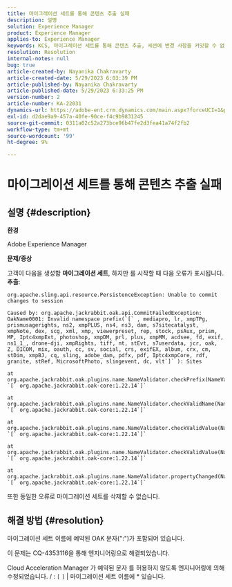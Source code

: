 ```yaml
---
title: 마이그레이션 세트를 통해 콘텐츠 추출 실패
description: 설명
solution: Experience Manager
product: Experience Manager
applies-to: Experience Manager
keywords: KCS, 마이그레이션 세트를 통해 콘텐츠 추출, 세션에 변경 사항을 커밋할 수 없음, AEM
resolution: Resolution
internal-notes: null
bug: true
article-created-by: Nayanika Chakravarty
article-created-date: 5/29/2023 6:03:39 PM
article-published-by: Nayanika Chakravarty
article-published-date: 5/29/2023 6:33:25 PM
version-number: 2
article-number: KA-22031
dynamics-url: https://adobe-ent.crm.dynamics.com/main.aspx?forceUCI=1&pagetype=entityrecord&etn=knowledgearticle&id=56332d1f-4bfe-ed11-8f6e-6045bd006793
exl-id: d2dae9a9-457a-40fe-90ce-f4c9b9831245
source-git-commit: 0311a02c52a273bce96b47fe2d3fea41a74f2fb2
workflow-type: tm+mt
source-wordcount: '99'
ht-degree: 9%

---
```


# 마이그레이션 세트를 통해 콘텐츠 추출 실패

## 설명 {#description}


<b>환경</b>

Adobe Experience Manager

<b>문제/증상</b>

고객이 다음을 생성함 <b>마이그레이션 세트</b>, 하지만 를 시작할 때 다음 오류가 표시됩니다. <b>추출</b>:


```
org.apache.sling.api.resource.PersistenceException: Unable to commit changes to session

Caused by: org.apache.jackrabbit.oak.api.CommitFailedException: OakName0001: Invalid namespace prefix(`[` , mediapro, lr, xmpTPg, prismusagerights, ns2, xmpPLUS, ns4, ns3, dam, s7sitecatalyst, xmpNote, dex, scg, xml, xmp, viewerpreset, rep, stock, psAux, prism, MP, Iptc4xmpExt, photoshop, xmpDM, prl, plus, xmpMM, acdsee, fd, exif, ns1_1_, drone-dji, xmpRights, tiff, nt, stEvt, s7userdata, jcr, oak, Z, DICOM, mix, oauth, cc, sv, social, crs, exifEX, album, crx, cm, stDim, xmpBJ, cq, sling, adobe_dam, pdfx, pdf, Iptc4xmpCore, rdf, granite, stRef, MicrosoftPhoto, slingevent, dc, vlt`]` ): Sites

at org.apache.jackrabbit.oak.plugins.name.NameValidator.checkPrefix(NameValidator.java:125) `[` org.apache.jackrabbit.oak-core:1.22.14`]` 

at org.apache.jackrabbit.oak.plugins.name.NameValidator.checkValidName(NameValidator.java:93) `[` org.apache.jackrabbit.oak-core:1.22.14`]` 

at org.apache.jackrabbit.oak.plugins.name.NameValidator.checkValidValue(NameValidator.java:150) `[` org.apache.jackrabbit.oak-core:1.22.14`]` 

at org.apache.jackrabbit.oak.plugins.name.NameValidator.checkValidValue(NameValidator.java:137) `[` org.apache.jackrabbit.oak-core:1.22.14`]` 

at org.apache.jackrabbit.oak.plugins.name.NameValidator.propertyChanged(NameValidator.java:165) `[` org.apache.jackrabbit.oak-core:1.22.14`]`
```


또한 동일한 오류로 마이그레이션 세트를 삭제할 수 없습니다.


## 해결 방법 {#resolution}


마이그레이션 세트 이름에 예약된 OAK 문자(&quot;:&quot;)가 포함되어 있습니다.

이 문제는 CQ-4353116을 통해 엔지니어링으로 해결되었습니다.

Cloud Acceleration Manager 가 예약된 문자 를 허용하지 않도록 엔지니어링에 의해 수정되었습니다. / : `[`  `]`  | 마이그레이션 세트 이름에 \* 있습니다.
